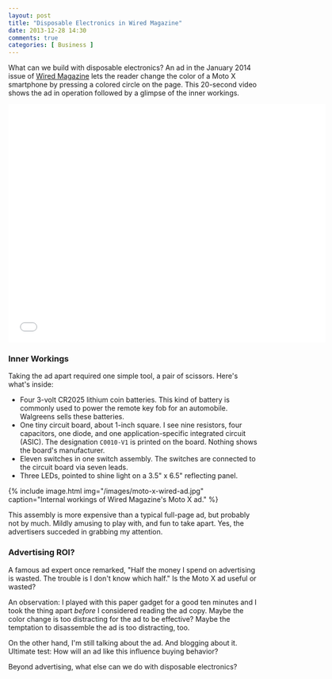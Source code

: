 ```yaml
---
layout: post
title: "Disposable Electronics in Wired Magazine"
date: 2013-12-28 14:30
comments: true
categories: [ Business ]
---
```

What can we build with disposable electronics? An ad in the January 2014 issue of [Wired Magazine](http://wired.com) lets the reader change the color of a Moto X smartphone by pressing a colored circle on the page. This 20-second video shows the ad in operation followed by a glimpse of the inner workings. 

<div class="video-container">
<iframe width="640" height="480" src="//www.youtube.com/embed/MkphhEu44sA?rel=0" frameborder="0" allowfullscreen></iframe>
</div>

<!--more-->

### Inner Workings

Taking the ad apart required one simple tool, a pair of scissors. Here's what's inside:

* Four 3-volt CR2025 lithium coin batteries. This kind of battery is commonly used to power the remote key fob for an automobile. Walgreens sells these batteries.
* One tiny circuit board, about 1-inch square. I see nine resistors, four capacitors, one diode, and one application-specific integrated circuit (ASIC). The designation `C0010-V1` is printed on the board. Nothing shows the board's manufacturer.
* Eleven switches in one switch assembly. The switches are connected to the circuit board via seven leads.
* Three LEDs, pointed to shine light on a 3.5" x 6.5" reflecting panel.

{% include image.html img="/images/moto-x-wired-ad.jpg" caption="Internal workings of Wired Magazine's Moto X ad." %}
 
This assembly is more expensive than a typical full-page ad, but probably not by much. Mildly amusing to play with, and fun to take apart. Yes, the advertisers succeded in grabbing my attention.

### Advertising ROI?

A famous ad expert once remarked, "Half the money I spend on advertising is wasted. The trouble is I don't know which half." Is the Moto X ad useful or wasted?

An observation: I played with this paper gadget for a good ten minutes and I took the thing apart _before_ I considered reading the ad copy. Maybe the color change is too distracting for the ad to be effective? Maybe the temptation to disassemble the ad is too distracting, too.

On the other hand, I'm still talking about the ad. And blogging about it. Ultimate test: How will an ad like this influence buying behavior?

Beyond advertising, what else can we do with disposable electronics?


